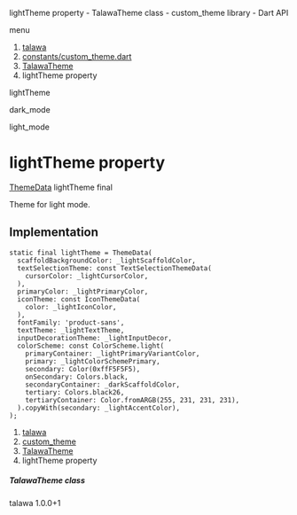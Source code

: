 




lightTheme property - TalawaTheme class - custom\_theme library - Dart API







menu

1. [talawa](../../index.html)
2. [constants/custom\_theme.dart](../../constants_custom_theme/constants_custom_theme-library.html)
3. [TalawaTheme](../../constants_custom_theme/TalawaTheme-class.html)
4. lightTheme property

lightTheme


dark\_mode

light\_mode




# lightTheme property


[ThemeData](https://api.flutter.dev/flutter/material/ThemeData-class.html)
lightTheme
final

Theme for light mode.


## Implementation

```
static final lightTheme = ThemeData(
  scaffoldBackgroundColor: _lightScaffoldColor,
  textSelectionTheme: const TextSelectionThemeData(
    cursorColor: _lightCursorColor,
  ),
  primaryColor: _lightPrimaryColor,
  iconTheme: const IconThemeData(
    color: _lightIconColor,
  ),
  fontFamily: 'product-sans',
  textTheme: _lightTextTheme,
  inputDecorationTheme: _lightInputDecor,
  colorScheme: const ColorScheme.light(
    primaryContainer: _lightPrimaryVariantColor,
    primary: _lightColorSchemePrimary,
    secondary: Color(0xffF5F5F5),
    onSecondary: Colors.black,
    secondaryContainer: _darkScaffoldColor,
    tertiary: Colors.black26,
    tertiaryContainer: Color.fromARGB(255, 231, 231, 231),
  ).copyWith(secondary: _lightAccentColor),
);
```

 


1. [talawa](../../index.html)
2. [custom\_theme](../../constants_custom_theme/constants_custom_theme-library.html)
3. [TalawaTheme](../../constants_custom_theme/TalawaTheme-class.html)
4. lightTheme property

##### TalawaTheme class





talawa
1.0.0+1






